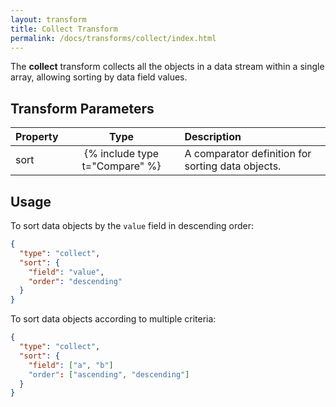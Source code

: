 ```yaml
---
layout: transform
title: Collect Transform
permalink: /docs/transforms/collect/index.html
---
```


The **collect** transform collects all the objects in a data stream within a single array, allowing sorting by data field values.

## Transform Parameters

| Property            | Type                           | Description   |
| :------------------ | :----------------------------: | :------------ |
| sort                | {% include type t="Compare" %} | A comparator definition for sorting data objects.|

## Usage

To sort data objects by the `value` field in descending order:

```json
{
  "type": "collect",
  "sort": {
    "field": "value",
    "order": "descending"
  }
}
```

To sort data objects according to multiple criteria:

```json
{
  "type": "collect",
  "sort": {
    "field": ["a", "b"]
    "order": ["ascending", "descending"]
  }
}
```